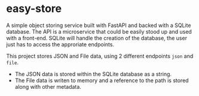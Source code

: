 # easy-store

A simple object storing service built with FastAPI and backed with a SQLite database.
The API is a microservice that could be easily stood up and used with a front-end. SQLite will handle the creation of the database, the user just has to access the approriate endpoints.

This project stores JSON and File data, using 2 different endpoints `json` and `file`.
- The JSON data is stored within the SQLite database as a string.
- The File data is writen to memory and a reference to the path is stored along with other metadata.

